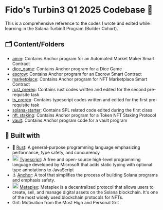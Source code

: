 # Fido's Turbin3 Q1 2025 Codebase 🥇

This is a comprehensive reference to the codes I wrote and edited while learning in the Solana Turbin3 Program (Builder Cohort).

## 🗂️ Content/Folders

- [amm](/amm): Contains Anchor program for an Automated Market Maker Smart Contract
- [dice_game](/dice_game/): Contains Anchor program for a Dice Game
- [escrow](/escrow/): Contains Anchor program for an Escrow Smart Contract
- [marketplace](/marketplace/): Contains Anchor program for NFT Marketplace Smart Contract
- [rust_prereq](/rust_prereq/): Contains rust codes written and edited for the second pre-requisite task
- [ts_prereq](/ts_prereq/): Contains typescript codes written and edited for the first pre-requisite task
- [solana-starter](/cluster1/): Contains SPL related code edited during the first class
- [nft_staking](/nft_staking/): Contains Anchor program for a Token NFT Staking Protocol
- [vault](/vault): Contains Anchor program code for a vault program

## 🔨 Built with

- 🦀 [Rust](https://www.rust-lang.org/): A general-purpose programming language emphasizing performance, type safety, and concurrency
- <img src="https://www.svgrepo.com/show/374144/typescript.svg" alt="typescript-logo" width="20"/> [Typescript](https://www.typescriptlang.org/): A free and open-source high-level programming language developed by Microsoft that adds static typing with optional type annotations to JavaScript
- ⚓️ [Anchor](https://www.anchor-lang.com/): A tool that simplifies the process of building Solana programs and emphasis safety.
- <img src="https://avatars.githubusercontent.com/u/84874526?s=200&v=4" alt="metaplex" width="20"/> [Metaplex](https://www.metaplex.com/): Metaplex is a decentralized protocol that allows users to create, sell, and manage digital assets on the Solana blockchain. It's one of the most widely used blockchain protocols for NFTs.
- Grit: Motivation from the Most High and Personal Grit
